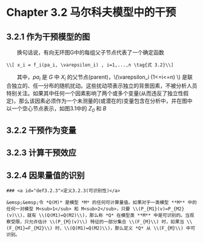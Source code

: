 # Chapter 3.2 马尔科夫模型中的干预
## 3.2.1 作为干预模型的图
&emsp;&emsp;换句话说，有向无环图G中的每组父子节点代表了一个<span id="form3.2">确定函数</span> 
```admonish note title="自治实体机制" 
\\[ x_i = f_i(pa_i, \varepsilon_i) , i=1,...,n \tag{式 3.2}\\]   

```

&emsp;&emsp;其中，*pa<sub>i</sub>* 是 *G* 中 *X<sub>i</sub>* 的父节点(parent)，\\(\varepsilon_i (1<=i<=n) \\) 是联合独立的、任一分布的随机扰动。这些扰动项表示独立的背景因素，不被分析人员特别关注。如果其中任何一个因素影响了两个或多个变量(从而违反了独立性假定)，那么该因素必须作为一个未测量的(或潜在的)变量包含在分析中，并在图中以一个空心节点表示，如图3.1中的 *Z<sub>0</sub>* 和 *B*

## 3.2.2 干预作为变量

## 3.2.3 计算干预效应

## 3.2.4 因果量值的识别

```admonish check
### <a id="def3.2.3">定义3.2.3(可识别性)</a>

&emsp;&emsp;令 *Q(M)* 是模型 *M* 的任何可计算量值。如果对于一类模型 **M** 中的任何一对模型 M<sub>1</sub> 和 M<sub>2</sub>，只要 \\(P_{M1}(v)=P_{M2}(v)\\)，就有 \\(Q(M1)=Q(M2)\\)，那么称 *Q* 在模型类 **M** 中是可识别的。当观察受限，只允许估计 \\(P_{M}(v)\\) 特征的一部分集合 \\(F_{M}\\) 时，如果当 \\(F_{M1}=F_{M2}\\) 时，\\(Q(M1)=Q(M2)\\)，那么定义 *Q* 从 \\(F_{M}\\) 中可识别。
```

